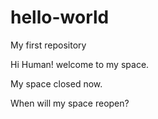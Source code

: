 # hello-world
My first repository

Hi Human!
welcome to my space.

My space closed now.

When will my space reopen?
